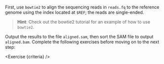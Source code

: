 <script>
/*
	bowtie2 -x $REF -U reads.fq -S aligned.sam; samtools sort -o aligned.bam aligned.sam
*/

import Link from "$components/Link.svelte";
import Exercise from "$components/Exercise.svelte";

let criteria = [
{
	name: "File <code>aligned.sam</code> contains reads mapped to the genome using <code>bowtie2</code>",
	checks: [{
		type: "file",
		path: "aligned.sam",
		action: "contents",
		commandExpected: `echo -e "303 aligned.sam"`,
		commandObserved: "wc -l aligned.sam"
	}]
},
{
	name: "File <code>aligned.bam</code> is a sorted BAM file version of <code>aligned.sam</code>",
	checks: [{
		type: "file",
		path: "aligned.bam",
		action: "contents",
		commandExpected: "samtools sort -o /tmp/__dnasecret.bam aligned.sam; samtools view /tmp/__dnasecret.bam",
		commandObserved: "samtools view aligned.bam",
	}]
}];
</script>

First, use `bowtie2` to align the sequencing reads in `reads.fq` to the reference genome using the index located at `$REF`; the reads are single-ended.

> **Hint**: Check out the <Link href="/tutorials/bowtie2-intro/2">bowtie2 tutorial</Link> for an example of how to use `bowtie2`.

Output the results to the file `aligned.sam`, then sort the SAM file to output `aligned.bam`. Complete the following exercises before moving on to the next step:

<Exercise {criteria} />
